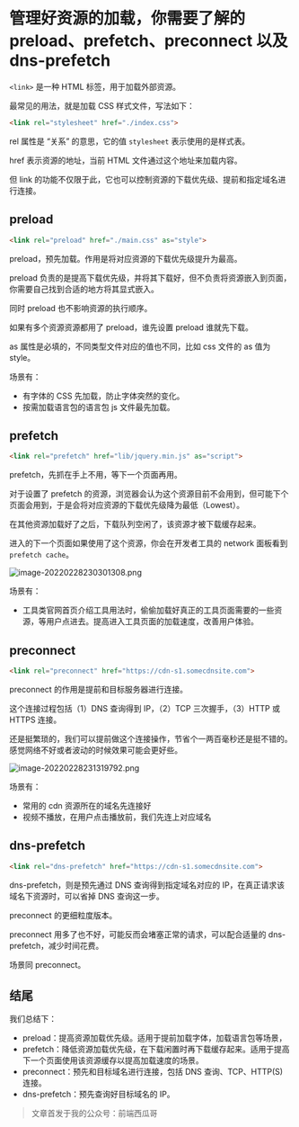 # 管理好资源的加载，你需要了解的 preload、prefetch、preconnect 以及 dns-prefetch

`<link>` 是一种 HTML 标签，用于加载外部资源。

最常见的用法，就是加载 CSS 样式文件，写法如下：

```html
<link rel="stylesheet" href="./index.css">
```

rel 属性是 “关系” 的意思，它的值 `stylesheet` 表示使用的是样式表。

href 表示资源的地址，当前 HTML 文件通过这个地址来加载内容。

但 link 的功能不仅限于此，它也可以控制资源的下载优先级、提前和指定域名进行连接。

## preload

```html
<link rel="preload" href="./main.css" as="style">
```

preload，预先加载。作用是将对应资源的下载优先级提升为最高。

preload 负责的是提高下载优先级，并将其下载好，但不负责将资源嵌入到页面，你需要自己找到合适的地方将其显式嵌入。

同时 preload 也不影响资源的执行顺序。

如果有多个资源资源都用了 preload，谁先设置 preload 谁就先下载。

as 属性是必填的，不同类型文件对应的值也不同，比如 css 文件的 as 值为 style。

场景有：

- 有字体的 CSS 先加载，防止字体突然的变化。
- 按需加载语言包的语言包 js 文件最先加载。

## prefetch

```html
<link rel="prefetch" href="lib/jquery.min.js" as="script">
```

prefetch，先抓在手上不用，等下一个页面再用。

对于设置了 prefetch 的资源，浏览器会认为这个资源目前不会用到，但可能下个页面会用到，于是会将对应资源的下载优先级降为最低（Lowest）。

在其他资源加载好了之后，下载队列空闲了，该资源才被下载缓存起来。

进入的下一个页面如果使用了这个资源，你会在开发者工具的 network 面板看到 `prefetch cache`。


![image-20220228230301308.png](https://p1-juejin.byteimg.com/tos-cn-i-k3u1fbpfcp/d7e500bd8daa498c9df4d2ff93d39669~tplv-k3u1fbpfcp-watermark.image?)

场景有：

- 工具类官网首页介绍工具用法时，偷偷加载好真正的工具页面需要的一些资源，等用户点进去。提高进入工具页面的加载速度，改善用户体验。

## preconnect

```html
<link rel="preconnect" href="https://cdn-s1.somecdnsite.com">
```

preconnect 的作用是提前和目标服务器进行连接。

这个连接过程包括（1）DNS 查询得到 IP，（2）TCP 三次握手，（3）HTTP 或 HTTPS 连接。

还是挺繁琐的，我们可以提前做这个连接操作，节省个一两百毫秒还是挺不错的。感觉网络不好或者波动的时候效果可能会更好些。


![image-20220228231319792.png](https://p1-juejin.byteimg.com/tos-cn-i-k3u1fbpfcp/cb11683ccf4c4fb9a4cc20ca33f39fbf~tplv-k3u1fbpfcp-watermark.image?)

场景有：

- 常用的 cdn 资源所在的域名先连接好
- 视频不播放，在用户点击播放前，我们先连上对应域名

## dns-prefetch

```html
<link rel="dns-prefetch" href="https://cdn-s1.somecdnsite.com">
```

dns-prefetch，则是预先通过 DNS 查询得到指定域名对应的 IP，在真正请求该域名下资源时，可以省掉 DNS 查询这一步。

preconnect 的更细粒度版本。

preconnect 用多了也不好，可能反而会堵塞正常的请求，可以配合适量的 dns-prefetch，减少时间花费。

场景同 preconnect。

## 结尾

我们总结下：

- preload：提高资源加载优先级。适用于提前加载字体，加载语言包等场景，
- prefetch：降低资源加载优先级，在下载闲置时再下载缓存起来。适用于提高下一个页面使用该资源缓存以提高加载速度的场景。
- preconnect：预先和目标域名进行连接，包括 DNS 查询、TCP、HTTP(S) 连接。
- dns-prefetch：预先查询好目标域名的 IP。

> 文章首发于我的公众号：前端西瓜哥

